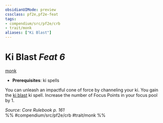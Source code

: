 ```yaml
---
obsidianUIMode: preview
cssclass: pf2e,pf2e-feat
tags:
- compendium/src/pf2e/crb
- trait/monk
aliases: ["Ki Blast"]
---
```

# Ki Blast  *Feat 6*  
[monk](../../Rules/traits/monk.md)  

- **Prerequisites**: ki spells

You can unleash an impactful cone of force by channeling your ki. You gain the [ki blast](../spells/ki-blast.md) ki spell. Increase the number of Focus Points in your focus pool by 1.

*Source: Core Rulebook p. 161*  
%% #compendium/src/pf2e/crb #trait/monk %%